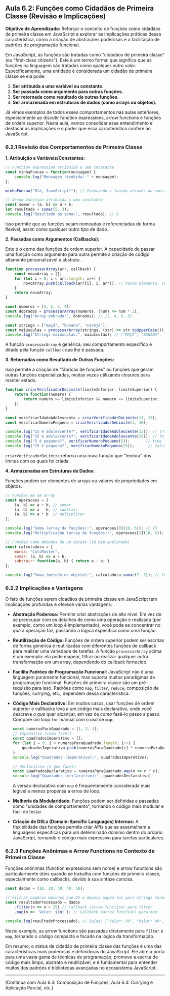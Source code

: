 ## Aula 6.2: Funções como Cidadãos de Primeira Classe (Revisão e Implicações)

**Objetivo de Aprendizado:** Reforçar o conceito de funções como cidadãos de primeira classe em JavaScript e explorar as implicações práticas dessa característica, como a criação de abstrações poderosas e a facilitação de padrões de programação funcional.

Em JavaScript, as funções são tratadas como "cidadãos de primeira classe" (ou "first-class citizens"). Este é um termo formal que significa que as funções na linguagem são tratadas como qualquer outro valor. Especificamente, uma entidade é considerada um cidadão de primeira classe se ela pode:

1.  **Ser atribuída a uma variável ou constante.**
2.  **Ser passada como argumento para outras funções.**
3.  **Ser retornada como resultado de outras funções.**
4.  **Ser armazenada em estruturas de dados (como arrays ou objetos).**

Já vimos exemplos de todos esses comportamentos nas aulas anteriores, especialmente ao discutir function expressions, arrow functions e funções de ordem superior. Nesta aula, vamos consolidar esse entendimento e destacar as implicações e o poder que essa característica confere ao JavaScript.

### 6.2.1 Revisão dos Comportamentos de Primeira Classe

**1. Atribuição a Variáveis/Constantes:**

```javascript
// Function expression atribuída a uma constante
const minhaFuncao = function(mensagem) {
    console.log("Mensagem recebida: " + mensagem);
};

minhaFuncao("Olá, JavaScript!"); // Invocando a função através da constante

// Arrow function atribuída a uma constante
const somar = (a, b) => a + b;
let resultado = somar(5, 3);
console.log("Resultado da soma:", resultado); // 8
```
Isso permite que as funções sejam nomeadas e referenciadas de forma flexível, assim como qualquer outro tipo de dado.

**2. Passadas como Argumentos (Callbacks):**

Este é o cerne das funções de ordem superior. A capacidade de passar uma função como argumento para outra permite a criação de código altamente personalizável e abstrato.

```javascript
function processarArray(arr, callback) {
    const novoArray = [];
    for (let i = 0; i < arr.length; i++) {
        novoArray.push(callback(arr[i], i, arr)); // Passa elemento, índice e array original
    }
    return novoArray;
}

const numeros = [1, 2, 3, 4];
const dobrados = processarArray(numeros, (num) => num * 2);
console.log("Array dobrado:", dobrados); // [2, 4, 6, 8]

const strings = ["maçã", "banana", "cereja"];
const maiusculas = processarArray(strings, (str) => str.toUpperCase());
console.log("Strings maiúsculas:", maiusculas); // ["MAÇÃ", "BANANA", "CEREJA"]
```
A função `processarArray` é genérica; seu comportamento específico é ditado pela função `callback` que lhe é passada.

**3. Retornadas como Resultado de Outras Funções:**

Isso permite a criação de "fábricas de funções" ou funções que geram outras funções especializadas, muitas vezes utilizando closures para manter estado.

```javascript
function criarVerificadorDeLimite(limiteInferior, limiteSuperior) {
    return function(numero) {
        return numero >= limiteInferior && numero <= limiteSuperior;
    };
}

const verificarIdadeAdolescente = criarVerificadorDeLimite(13, 19);
const verificarNumeroPequeno = criarVerificadorDeLimite(1, 10);

console.log("15 é adolescente?", verificarIdadeAdolescente(15)); // true
console.log("25 é adolescente?", verificarIdadeAdolescente(25)); // false
console.log("5 é pequeno?", verificarNumeroPequeno(5));       // true
console.log("15 é pequeno?", verificarNumeroPequeno(15));      // false
```
`criarVerificadorDeLimite` retorna uma nova função que "lembra" dos limites com os quais foi criada.

**4. Armazenadas em Estruturas de Dados:**

Funções podem ser elementos de arrays ou valores de propriedades em objetos.

```javascript
// Funções em um array
const operacoes = [
    (a, b) => a + b, // somar
    (a, b) => a - b, // subtrair
    (a, b) => a * b  // multiplicar
];

console.log("Soma (array de funções):", operacoes[0](10, 5)); // 15
console.log("Multiplicação (array de funções):", operacoes[2](10, 5)); // 50

// Funções como métodos de um objeto (já bem explorado)
const calculadora = {
    marca: "CalcMaster",
    somar: (a, b) => a + b,
    subtrair: function(a, b) { return a - b; }
};

console.log("Soma (método de objeto):", calculadora.somar(7, 3)); // 10
```

### 6.2.2 Implicações e Vantagens

O fato de funções serem cidadãos de primeira classe em JavaScript tem implicações profundas e oferece várias vantagens:

*   **Abstração Poderosa:** Permite criar abstrações de alto nível. Em vez de se preocupar com os detalhes de como uma operação é realizada (por exemplo, como um loop é implementado), você pode se concentrar no *quê* a operação faz, passando a lógica específica como uma função.

*   **Reutilização de Código:** Funções de ordem superior podem ser escritas de forma genérica e reutilizadas com diferentes funções de callback para realizar uma variedade de tarefas. A função `processarArray` acima é um exemplo: ela pode mapear, filtrar ou realizar qualquer outra transformação em um array, dependendo do callback fornecido.

*   **Facilita Padrões de Programação Funcional:** JavaScript não é uma linguagem puramente funcional, mas suporta muitos paradigmas da programação funcional. Funções de primeira classe são um pré-requisito para isso. Padrões como `map`, `filter`, `reduce`, composição de funções, currying, etc., dependem dessa característica.

*   **Código Mais Declarativo:** Em muitos casos, usar funções de ordem superior e callbacks leva a um código mais declarativo, onde você descreve *o que* quer alcançar, em vez de *como* fazê-lo passo a passo. Compare um loop `for` manual com o uso de `map`:
    ```javascript
    const numerosParaQuadrado = [1, 2, 3];
    // Imperativo (como fazer)
    const quadradosImperativo = [];
    for (let i = 0; i < numerosParaQuadrado.length; i++) {
        quadradosImperativo.push(numerosParaQuadrado[i] * numerosParaQuadrado[i]);
    }
    console.log("Quadrados (imperativo):", quadradosImperativo);

    // Declarativo (o que fazer)
    const quadradosDeclarativo = numerosParaQuadrado.map(n => n * n);
    console.log("Quadrados (declarativo):", quadradosDeclarativo);
    ```
    A versão declarativa com `map` é frequentemente considerada mais legível e menos propensa a erros de loop.

*   **Melhoria da Modularidade:** Funções podem ser definidas e passadas como "unidades de comportamento", tornando o código mais modular e fácil de testar.

*   **Criação de DSLs (Domain-Specific Languages) Internas:** A flexibilidade das funções permite criar APIs que se assemelham a linguagens específicas para um determinado domínio dentro do próprio JavaScript, tornando o código mais expressivo para tarefas particulares.

### 6.2.3 Funções Anônimas e Arrow Functions no Contexto de Primeira Classe

Funções anônimas (function expressions sem nome) e arrow functions são particularmente úteis quando se trabalha com funções de primeira classe, especialmente como callbacks, devido à sua sintaxe concisa.

```javascript
const dados = [10, 20, 30, 40, 50];

// Filtrar números maiores que 25 e depois mapeá-los para strings formatadas
const resultadoProcessado = dados
    .filter(n => n > 25) // Callback (arrow function) para filter
    .map(n => `Valor: ${n}`); // Callback (arrow function) para map

console.log(resultadoProcessado); // Saída: ["Valor: 30", "Valor: 40", "Valor: 50"]
```
Neste exemplo, as arrow functions são passadas diretamente para `filter` e `map`, tornando o código compacto e focado na lógica da transformação.

Em resumo, o status de cidadão de primeira classe das funções é uma das características mais poderosas e definidoras do JavaScript. Ele abre a porta para uma vasta gama de técnicas de programação, promove a escrita de código mais limpo, abstrato e reutilizável, e é fundamental para entender muitos dos padrões e bibliotecas avançadas no ecossistema JavaScript.

---

(Continua com Aula 6.3: Composição de Funções, Aula 6.4: Currying e Aplicação Parcial, etc.)

